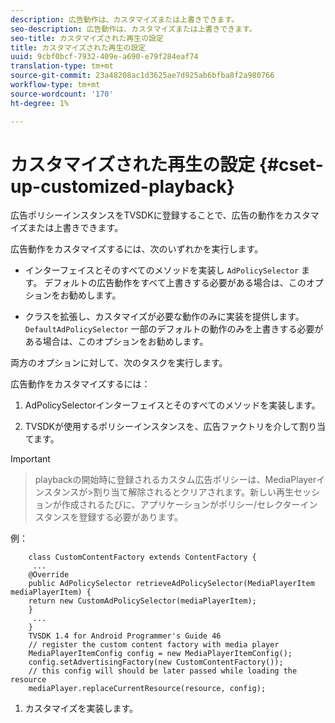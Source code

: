 ```yaml
---
description: 広告動作は、カスタマイズまたは上書きできます。
seo-description: 広告動作は、カスタマイズまたは上書きできます。
seo-title: カスタマイズされた再生の設定
title: カスタマイズされた再生の設定
uuid: 9cbf0bcf-7932-409e-a690-e79f284eaf74
translation-type: tm+mt
source-git-commit: 23a48208ac1d3625ae7d925ab6bfba8f2a980766
workflow-type: tm+mt
source-wordcount: '170'
ht-degree: 1%

---
```



# カスタマイズされた再生の設定 {#cset-up-customized-playback}

広告ポリシーインスタンスをTVSDKに登録することで、広告の動作をカスタマイズまたは上書きできます。

広告動作をカスタマイズするには、次のいずれかを実行します。

* インターフェイスとそのすべてのメソッドを実装し `AdPolicySelector` ます。
デフォルトの広告動作をすべて上書きする必要がある場合は、このオプションをお勧めします。

* クラスを拡張し、カスタマイズが必要な動作のみに実装を提供します。 `DefaultAdPolicySelector` 
一部のデフォルトの動作のみを上書きする必要がある場合は、このオプションをお勧めします。

両方のオプションに対して、次のタスクを実行します。

広告動作をカスタマイズするには：

1. AdPolicySelectorインターフェイスとそのすべてのメソッドを実装します。

1. TVSDKが使用するポリシーインスタンスを、広告ファクトリを介して割り当てます。

>[!IMPORTANT]
>
>>playbackの開始時に登録されるカスタム広告ポリシーは、MediaPlayerインスタンスが>割り当て解除されるとクリアされます。新しい再生セッションが作成されるたびに、アプリケーションがポリシー/セレクターインスタンスを登録する必要があります。

例：

```
    class CustomContentFactory extends ContentFactory {
     ...
    @Override
    public AdPolicySelector retrieveAdPolicySelector(MediaPlayerItem mediaPlayerItem) {
    return new CustomAdPolicySelector(mediaPlayerItem);
    }
     ...
    }
    TVSDK 1.4 for Android Programmer's Guide 46
    // register the custom content factory with media player
    MediaPlayerItemConfig config = new MediaPlayerItemConfig();
    config.setAdvertisingFactory(new CustomContentFactory());
    // this config will should be later passed while loading the resource
    mediaPlayer.replaceCurrentResource(resource, config);
```

1. カスタマイズを実装します。